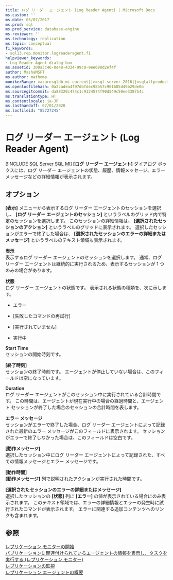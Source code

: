 ```yaml
---
title: ログ リーダー エージェント (Log Reader Agent) | Microsoft Docs
ms.custom: ''
ms.date: 03/07/2017
ms.prod: sql
ms.prod_service: database-engine
ms.reviewer: ''
ms.technology: replication
ms.topic: conceptual
f1_keywords:
- sql13.rep.monitor.logreaderagent.f1
helpviewer_keywords:
- Log Reader Agent dialog box
ms.assetid: 300a3c46-0e48-4334-99c0-9ee690d2ef4f
author: MashaMSFT
ms.author: mathoma
monikerRange: =azuresqldb-mi-current||>=sql-server-2016||=sqlallproducts-allversions
ms.openlocfilehash: 0a2cadea4f97dbfdec98b57c901605d49b29de0b
ms.sourcegitcommit: da88320c474c1c9124574f90d549c50ee3387b4c
ms.translationtype: HT
ms.contentlocale: ja-JP
ms.lasthandoff: 07/01/2020
ms.locfileid: "85727245"
---
```

# <a name="log-reader-agent"></a>ログ リーダー エージェント (Log Reader Agent)
[!INCLUDE [SQL Server SQL MI](../../includes/applies-to-version/sql-asdbmi.md)]
  **[ログ リーダー エージェント]** ダイアログ ボックスには、ログ リーダー エージェントの状態、履歴、情報メッセージ、エラー メッセージなどの詳細情報が表示されます。  
  
## <a name="options"></a>オプション  
 **[表示]** メニューから表示するログ リーダー エージェントのセッションを選択し、 **[ログ リーダー エージェントのセッション]** というラベルのグリッド内で特定のセッションを選択します。 このセッションの詳細情報は、 **[選択されたセッションのアクション]** というラベルのグリッドに表示されます。 選択したセッションがエラーで終了した場合は、 **[選択されたセッションのエラーの詳細またはメッセージ]** というラベルのテキスト領域も表示されます。  
  
 **表示**  
 表示するログ リーダー エージェントのセッションを選択します。 通常、ログ リーダー エージェントは継続的に実行されるため、表示するセッションが 1 つのみの場合があります。  
  
 **状態**  
 ログ リーダー エージェントの状態です。 表示される状態の種類を、次に示します。  
  
-   エラー  
  
-   [失敗したコマンドの再試行]  
  
-   [実行されていません]  
  
-   実行中  
  
 **Start Time**  
 セッションの開始時刻です。  
  
 **[終了時刻]**  
 セッションの終了時刻です。 エージェントが停止していない場合は、このフィールドは空になっています。  
  
 **Duration**  
 ログ リーダー エージェントがこのセッション中に実行されている合計時間です。 この時間は、エージェントが現在実行中の場合の経過時間と、エージェント セッションが終了した場合のセッションの合計時間を表します。  
  
 **エラー メッセージ**  
 セッションがエラーで終了した場合、ログ リーダー エージェントによって記録された最新のエラー メッセージがこのフィールドに表示されます。 セッションがエラーで終了しなかった場合は、このフィールドは空白です。  
  
 **[動作メッセージ]**  
 選択したセッション中にログ リーダー エージェントによって記録された、すべての情報メッセージとエラー メッセージです。  
  
 **[動作時間]**  
 **[動作メッセージ]** 列で説明されたアクションが実行された時間です。  
  
 **[選択されたセッションのエラーの詳細またはメッセージ]**  
 選択したセッションの **[状態]** 列に **[エラー]** の値が表示されている場合にのみ表示されます。 このテキスト領域では、エラーの詳細情報とエラーの発生時に試行されたコマンドが表示されます。 エラーに関連する追加コンテンツへのリンクも含まれます。  
  
## <a name="see-also"></a>参照  
 [レプリケーション モニターの開始](../../relational-databases/replication/monitor/start-the-replication-monitor.md)   
 [パブリケーションに関連付けられているエージェントの情報を表示し、タスクを実行する &#40;レプリケーション モニター&#41;](../../relational-databases/replication/monitor/view-information-and-perform-tasks-replication-monitor.md)   
 [レプリケーションの監視](../../relational-databases/replication/monitor/monitoring-replication.md)   
 [レプリケーション エージェントの概要](../../relational-databases/replication/agents/replication-agents-overview.md)  
  
  
